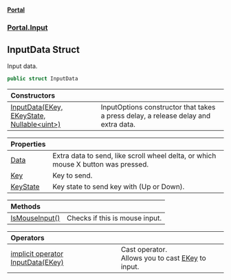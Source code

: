 #### [Portal](index.md 'index')
### [Portal.Input](Portal.Input.md 'Portal.Input')

## InputData Struct

Input data.

```csharp
public struct InputData
```

| Constructors | |
| :--- | :--- |
| [InputData(EKey, EKeyState, Nullable&lt;uint&gt;)](InputData.InputData(EKey,EKeyState,Nullable_uint_).md 'Portal.Input.InputData.InputData(Portal.Input.EKey, Portal.Input.EKeyState, System.Nullable<uint>)') | InputOptions constructor that takes a press delay, a release delay and extra data. |

| Properties | |
| :--- | :--- |
| [Data](InputData.Data.md 'Portal.Input.InputData.Data') | Extra data to send, like scroll wheel delta, or which mouse X button was pressed. |
| [Key](InputData.Key.md 'Portal.Input.InputData.Key') | Key to send. |
| [KeyState](InputData.KeyState.md 'Portal.Input.InputData.KeyState') | Key state to send key with (Up or Down). |

| Methods | |
| :--- | :--- |
| [IsMouseInput()](InputData.IsMouseInput().md 'Portal.Input.InputData.IsMouseInput()') | Checks if this is mouse input. |

| Operators | |
| :--- | :--- |
| [implicit operator InputData(EKey)](InputData.implicitoperatorInputData(EKey).md 'Portal.Input.InputData.op_Implicit Portal.Input.InputData(Portal.Input.EKey)') | Cast operator. <br/> Allows you to cast [EKey](EKey.md 'Portal.Input.EKey') to input. |
